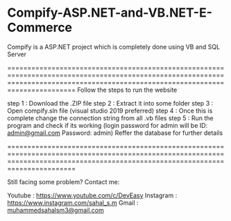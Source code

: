 # Compify-ASP.NET-and-VB.NET-E-Commerce
Compify is a ASP.NET project which is completely done using VB and SQL Server

=================================================================================================================================================================================== Follow the steps to run the website

step 1 : Download the .ZIP file 
step 2 : Extract it into some folder 
step 3 : Open compify.sln file (visual studio 2019 preferred) 
step 4 : Once this is complete change the connection string from all .vb files 
step 5 : Run the program and check if its working (login password for admin will be ID: admin@gmail.com Password: admin) Reffer the database for further details

===================================================================================================================================================================================

Still facing some problem? Contact me:

Youtube : https://www.youtube.com/c/DevEasy 
Instagram : https://www.instagram.com/sahal_s.m
Gmail : muhammedsahalsm3@gmail.com
